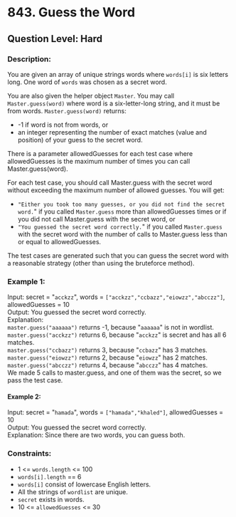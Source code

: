 # 843. Guess the Word
## Question Level: Hard
### Description:
You are given an array of unique strings words where `words[i]` is six letters long. One word of `words` was chosen as a secret word.

You are also given the helper object `Master`. You may call `Master.guess(word)` where word is a six-letter-long string, and it must be from words. `Master.guess(word)` returns:
- -1 if word is not from words, or
- an integer representing the number of exact matches (value and position) of your guess to the secret word.

There is a parameter allowedGuesses for each test case where allowedGuesses is the maximum number of times you can call Master.guess(word).

For each test case, you should call Master.guess with the secret word without exceeding the maximum number of allowed guesses. You will get:
- `"Either you took too many guesses, or you did not find the secret word.`" if you called `Master.guess` more than allowedGuesses times or if you did not call Master.guess with the secret word, or
- `"You guessed the secret word correctly.`" if you called `Master.guess` with the secret word with the number of calls to Master.guess less than or equal to allowedGuesses.

The test cases are generated such that you can guess the secret word with a reasonable strategy (other than using the bruteforce method).

### Example 1:

Input: secret = "`acckzz`", words = `["acckzz","ccbazz","eiowzz","abcczz"]`, allowedGuesses = 10  
Output: You guessed the secret word correctly.  
Explanation:  
`master.guess("aaaaaa")` returns -1, because "`aaaaaa`" is not in wordlist.  
`master.guess("acckzz")` returns 6, because "`acckzz`" is secret and has all 6 matches.  
`master.guess("ccbazz")` returns 3, because "`ccbazz`" has 3 matches.  
`master.guess("eiowzz")` returns 2, because "`eiowzz`" has 2 matches.  
`master.guess("abcczz")` returns 4, because "`abcczz`" has 4 matches.  
We made 5 calls to master.guess, and one of them was the secret, so we pass the test case.  
#### Example 2:

Input: secret = "`hamada`", words = `["hamada","khaled"]`, allowedGuesses = 10  
Output: You guessed the secret word correctly.  
Explanation: Since there are two words, you can guess both.  

### Constraints:

- 1 <= `words.length` <= 100
- `words[i].length` == 6
- `words[i]` consist of lowercase English letters.
- All the strings of `wordlist` are unique.
- `secret` exists in words.
- 10 <= `allowedGuesses` <= 30